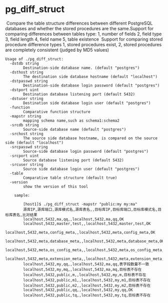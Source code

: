 # 								pg_diff_struct

​	 Compare the table structure differences between different PostgreSQL databases and whether the stored procedures are the same.Support for comparing differences between tables type:
1, number of fields 
2, field type 
3, field length 
4, field name 
5, table existence
​	 Support for comparing stored procedure difference types 1, stored procedures exist, 2, stored procedures are completely consistent (judged by MD5 values)       

```shell
Usage of ./pg_diff_struct:
  -dstdb string
    	Destination-side database name. (default "postgres")
  -dsthost string
    	The destination side database hostname (default "localhost")
  -dstpasswd string
    	Destination-side database login password (default "postgres")
  -dstport uint
    	Destination database listening port (default 5432)
  -dstuser string
    	Destination side database login user (default "postgres")
  -function
    	Comparative function structure
  -mapstr string
        mapping schema name,such as schema1:schema2 
  -srcdb string
    	Source-side database name (default "postgres")
  -srchost string
    	The source side database hostname, is compared on the source side (default "localhost")
  -srcpasswd string
    	Source-side database login password (default "postgres")
  -srcport uint
    	Source database listening port (default 5432)
  -srcuser string
    	Source side database login user (default "postgres")
  -table
    	Comparative table structure (default true)
  -version
    	show the version of this tool

    sample:

        [host1]$ ./pg_diff_struct -mapstr "public:my my:ma"
        源库IP,源库端口,源库模式名,源库表名,,目标库IP,目标库端口,目标库模式名,目标库表名,比对结果
        localhost,5432,ma,qq,,localhost,5432,ma,qq,OK
        localhost,5432,master,test,,localhost,5432,master,test,OK
        localhost,5432,meta,config_meta,,localhost,5432,meta,config_meta,OK
        localhost,5432,meta,database_meta,,localhost,5432,meta,database_meta,OK
        localhost,5432,meta,os_config_meta,,localhost,5432,meta,os_config_meta,OK
        localhost,5432,meta,extension_meta,,localhost,5432,meta,extension_meta,OK
        localhost,5432,my,qq,,localhost,5432,ma,qq,表字段数量不一致
        localhost,5432,my,mq,,localhost,5432,ma,mq,目标表不存在
        localhost,5432,public,m,,localhost,5432,my,m,目标表不存在
        localhost,5432,public,m1,,localhost,5432,my,m1,目标表不存在
        localhost,5432,public,m2,,localhost,5432,my,m2,目标表不存在
        localhost,5432,public,qq,,localhost,5432,my,qq,OK
        localhost,5432,public,tq,,localhost,5432,my,tq,目标表不存在

```

